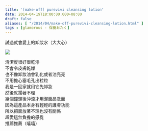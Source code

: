 ```yaml
---
title: '[make-off] purevivi cleansing lotion'
date: 2014-04-19T18:00:00.000+08:00
draft: false
aliases: [ "/2014/04/make-off-purevivi-cleansing-lotion.html" ]
tags : [glamorous - 保養おたく]
---
```


試過就會愛上的卸妝水（大大心）  

[![](https://2.bp.blogspot.com/-oSeJJwt88CU/XDGHorTqbaI/AAAAAAAAEdg/9uL5CJCXPlw4nYVAJQt94uIRQJ9FgJrTgCLcBGAs/s640/36.jpg)](https://2.bp.blogspot.com/-oSeJJwt88CU/XDGHorTqbaI/AAAAAAAAEdg/9uL5CJCXPlw4nYVAJQt94uIRQJ9FgJrTgCLcBGAs/s1600/36.jpg)

清潔度很好很乾淨  
不會令皮膚乾燥  
也不像卸妝油會乳化或者油亮亮  
不用擔心塞毛孔出粒粒  
我是一回家就用它先卸妝  
然後就擱著不理  
幾個鐘頭後沖涼才用潔面品洗面  
因為這產品本身有輕輕的護膚功能  
所以把面放著不理也沒有關係  
超愛這無負擔的感覺  
推薦推薦（嘻嘻）